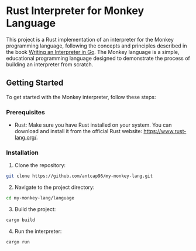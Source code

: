 # Rust Interpreter for Monkey Language

This project is a Rust implementation of an interpreter for the Monkey programming language, following the concepts and principles described in the book [Writing an Interpreter in Go](https://interpreterbook.com/). The Monkey language is a simple, educational programming language designed to demonstrate the process of building an interpreter from scratch.


## Getting Started

To get started with the Monkey interpreter, follow these steps:
### Prerequisites

* Rust: Make sure you have Rust installed on your system. You can download and install it from the official Rust website: https://www.rust-lang.org/.

### Installation
1. Clone the repository:

```bash
git clone https://github.com/antcap96/my-monkey-lang.git
```

2. Navigate to the project directory:

```bash
cd my-monkey-lang/language
```

3. Build the project:

```bash
cargo build
```

4. Run the interpreter:

```bash
cargo run
```

